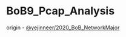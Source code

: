 # BoB9_Pcap_Analysis

 origin - [@yejinneer/2020_BoB_NetworkMajor](https://github.com/yejinneer/2020_BoB_NetworkMajor)

 
